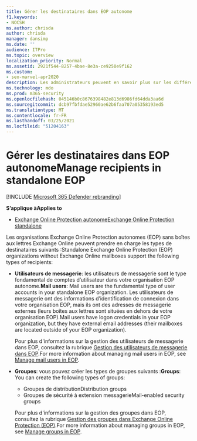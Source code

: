 ```yaml
---
title: Gérer les destinataires dans EOP autonome
f1.keywords:
- NOCSH
ms.author: chrisda
author: chrisda
manager: dansimp
ms.date: ''
audience: ITPro
ms.topic: overview
localization_priority: Normal
ms.assetid: 2921f544-8257-4bae-8e3a-ce9250e9f162
ms.custom:
- seo-marvel-apr2020
description: Les administrateurs peuvent en savoir plus sur les différents types d’objets destinataire dans Exchange Online Protection (EOP) autonome.
ms.technology: mdo
ms.prod: m365-security
ms.openlocfilehash: 045146b0c8676398482e813d6986fd64dda3aa6d
ms.sourcegitcommit: dcb97fbfdae52960ae62b6faa707a05358193ed5
ms.translationtype: MT
ms.contentlocale: fr-FR
ms.lasthandoff: 03/25/2021
ms.locfileid: "51204163"
---
```

# <a name="manage-recipients-in-standalone-eop"></a><span data-ttu-id="5d2f4-103">Gérer les destinataires dans EOP autonome</span><span class="sxs-lookup"><span data-stu-id="5d2f4-103">Manage recipients in standalone EOP</span></span>

[!INCLUDE [Microsoft 365 Defender rebranding](../includes/microsoft-defender-for-office.md)]

<span data-ttu-id="5d2f4-104">**S’applique à**</span><span class="sxs-lookup"><span data-stu-id="5d2f4-104">**Applies to**</span></span>
-  [<span data-ttu-id="5d2f4-105">Exchange Online Protection autonome</span><span class="sxs-lookup"><span data-stu-id="5d2f4-105">Exchange Online Protection standalone</span></span>](exchange-online-protection-overview.md)

<span data-ttu-id="5d2f4-106">Les organisations Exchange Online Protection autonomes (EOP) sans boîtes aux lettres Exchange Online peuvent prendre en charge les types de destinataires suivants :</span><span class="sxs-lookup"><span data-stu-id="5d2f4-106">Standalone Exchange Online Protection (EOP) organizations without Exchange Online mailboxes support the following types of recipients:</span></span>

- <span data-ttu-id="5d2f4-107">**Utilisateurs de messagerie**: les utilisateurs de messagerie sont le type fondamental de comptes d’utilisateur dans votre organisation EOP autonome.</span><span class="sxs-lookup"><span data-stu-id="5d2f4-107">**Mail users**: Mail users are the fundamental type of user accounts in your standalone EOP organization.</span></span> <span data-ttu-id="5d2f4-108">Les utilisateurs de messagerie ont des informations d’identification de connexion dans votre organisation EOP, mais ils ont des adresses de messagerie externes (leurs boîtes aux lettres sont situées en dehors de votre organisation EOP).</span><span class="sxs-lookup"><span data-stu-id="5d2f4-108">Mail users have logon credentials in your EOP organization, but they have external email addresses (their mailboxes are located outside of your EOP organization).</span></span>

  <span data-ttu-id="5d2f4-109">Pour plus d'informations sur la gestion des utilisateurs de messagerie dans EOP, consultez la rubrique [Gestion des utilisateurs de messagerie dans EOP](manage-mail-users-in-eop.md).</span><span class="sxs-lookup"><span data-stu-id="5d2f4-109">For more information about managing mail users in EOP, see [Manage mail users in EOP](manage-mail-users-in-eop.md).</span></span>

- <span data-ttu-id="5d2f4-110">**Groupes**: vous pouvez créer les types de groupes suivants :</span><span class="sxs-lookup"><span data-stu-id="5d2f4-110">**Groups**: You can create the following types of groups:</span></span>

  - <span data-ttu-id="5d2f4-111">Groupes de distribution</span><span class="sxs-lookup"><span data-stu-id="5d2f4-111">Distribution groups</span></span>
  - <span data-ttu-id="5d2f4-112">Groupes de sécurité à extension messagerie</span><span class="sxs-lookup"><span data-stu-id="5d2f4-112">Mail-enabled security groups</span></span>

  <span data-ttu-id="5d2f4-113">Pour plus d'informations sur la gestion des groupes dans EOP, consultez la rubrique [Gestion des groupes dans Exchange Online Protection (EOP)](manage-groups-in-eop.md).</span><span class="sxs-lookup"><span data-stu-id="5d2f4-113">For more information about managing groups in EOP, see [Manage groups in EOP](manage-groups-in-eop.md).</span></span>

